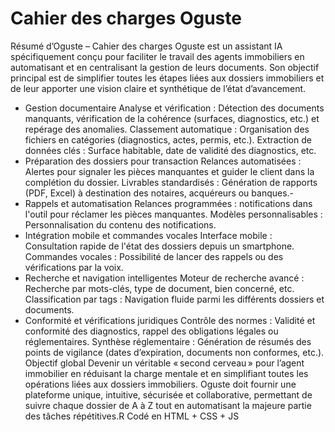 # Cahier des charges Oguste

Résumé d’Oguste – Cahier des charges
Oguste est un assistant IA spécifiquement conçu pour faciliter le travail des agents immobiliers en automatisant et en centralisant la gestion de leurs documents. Son objectif principal est de simplifier toutes les étapes liées aux dossiers immobiliers et de leur apporter une vision claire et synthétique de l’état d’avancement.

- Gestion documentaire
Analyse et vérification : Détection des documents manquants, vérification de la cohérence (surfaces, diagnostics, etc.) et repérage des anomalies.
Classement automatique : Organisation des fichiers en catégories (diagnostics, actes, permis, etc.).
Extraction de données clés : Surface habitable, date de validité des diagnostics, etc.
- Préparation des dossiers pour transaction
Relances automatisées : Alertes pour signaler les pièces manquantes et guider le client dans la complétion du dossier.
Livrables standardisés : Génération de rapports (PDF, Excel) à destination des notaires, acquéreurs ou banques.-
- Rappels et automatisation
Relances programmées : notifications dans l'outil pour réclamer les pièces manquantes.
Modèles personnalisables : Personnalisation du contenu des notifications.
- Intégration mobile et commandes vocales
Interface mobile : Consultation rapide de l'état des dossiers depuis un smartphone.
Commandes vocales : Possibilité de lancer des rappels ou des vérifications par la voix.
- Recherche et navigation intelligentes
Moteur de recherche avancé : Recherche par mots-clés, type de document, bien concerné, etc.
Classification par tags : Navigation fluide parmi les différents dossiers et documents.
- Conformité et vérifications juridiques
Contrôle des normes : Validité et conformité des diagnostics, rappel des obligations légales ou réglementaires.
Synthèse réglementaire : Génération de résumés des points de vigilance (dates d’expiration, documents non conformes, etc.).
Objectif global
Devenir un véritable « second cerveau » pour l’agent immobilier en réduisant la charge mentale et en simplifiant toutes les opérations liées aux dossiers immobiliers. Oguste doit fournir une plateforme unique, intuitive, sécurisée et collaborative, permettant de suivre chaque dossier de A à Z tout en automatisant la majeure partie des tâches répétitives.R
Codé en HTML + CSS + JS 